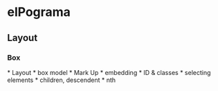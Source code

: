 # elPograma

## Layout

### Box 


<body>
    <div id="wrapper">
      *  Layout
      *  box model
      *  Mark Up
      *  embedding
      *  ID & classes
      *  selecting elements
      *  children, descendent
      *  nth
    </div>
</body>
</html>